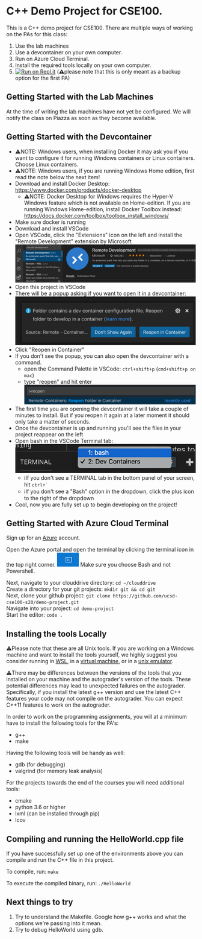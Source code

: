 # C++ Demo Project for CSE100.
This is a C++ demo project for CSE100. There are multiple ways of working on the PAs for this class: 
1. Use the lab machines
2. Use a devcontainer on your own computer.
3. Run on Azure Cloud Terminal.
4. Install the required tools locally on your own computer.
5. [![Run on Repl.it](https://repl.it/badge/github/ucsd-cse100-s20/demo-project)](https://repl.it/github/ucsd-cse100-s20/demo-project) (⚠️please note that this is only meant as a backup option for the first PA)

## Getting Started with the Lab Machines
At the time of writing the lab machines have not yet be configured. We will notify the class on Piazza as soon as they become available.

## Getting Started with the Devcontainer
- ⚠️NOTE: Windows users, when installing Docker it may ask you if you want to configure it for running Windows containers or Linux containers. Choose Linux containers.
- ⚠️NOTE: Windows users, if you are running Windows Home edition, first read the note below the next item!
- Download and install Docker Desktop: https://www.docker.com/products/docker-desktop
  - ⚠️NOTE: Docker Desktop for Windows requires the Hyper-V Windows feature which is not available on Home-edition. If you are running Windows Home-edition, install Docker Toolbox instead: https://docs.docker.com/toolbox/toolbox_install_windows/
- Make sure docker is running
- Download and install VSCode
- Open VSCode, click the "Extensions" icon on the left and install the "Remote Development" extension by Microsoft
![Remote Development Extension](images/install-remote-development-extension.png "Remote Development Extension") 
- Open this project in VSCode
- There will be a popup asking if you want to open it in a devcontainer:
![Devcontainer Popup](images/reopen-in-container-popup.png "Devcontainer Popup")
- Click "Reopen in Container"
- If you don't see the popup, you can also open the devcontainer with a command. 
  - open the Command Palette in VSCode: `ctrl+shift+p` (`cmd+shift+p on mac`)
  - type "reopen" and hit enter
  ![Devcontainer Command](images/reopen-in-container-command.png "Devcontainer Command")
- The first time you are opening the devcontainer it will take a couple of minutes to install. But if you reopen it again at a later moment it should only take a matter of seconds.
- Once the devcontainer is up and running you'll see the files in your project reappear on the left
- Open bash in the VSCode Terminal tab:
![Bash](images/bash.png "Bash")
  - ℹ️If you don't see a TERMINAL tab in the bottom panel of your screen, hit ``ctrl+` ``
  - ℹ️If you don't see a "Bash" option in the dropdown, click the plus icon to the right of the dropdown
- Cool, now you are fully set up to begin developing on the project!

## Getting Started with Azure Cloud Terminal
Sign up for an [Azure](https://azure.microsoft.com/en-us/free/students/) account.

Open the Azure portal and open the terminal by clicking the terminal icon in the top right corner. 
![Azure Cloud Terminal](images/AzureCloudTerminal.png "Azure Cloud Terminal")
Make sure you choose Bash and not Powershell.

Next, navigate to your clouddrive directory: `cd ~/clouddrive`  
Create a directory for your git projects: `mkdir git && cd git`  
Next, clone your github project: `git clone https://github.com/ucsd-cse100-s20/demo-project.git`  
Navigate into your project: `cd demo-project`  
Start the editor: `code .`

## Installing the tools Locally
⚠️Please note that these are all Unix tools. If you are working on a Windows machine and want to install the tools yourself, we highly suggest you consider running in [WSL](https://docs.microsoft.com/en-us/windows/wsl/wsl2-install), in a [virtual machine](https://www.virtualbox.org/), or in a [unix emulator](https://docs.google.com/document/d/168KMBkCWROS8ohcwlNFwZOLXpyXFvBjeQQUEwXxuJRk/edit?usp=sharing).

⚠️There may be differences between the versions of the tools that you installed on your machine and the autograder's version of the tools. These potential differences may lead to unexpected failures on the autograder. Specifically, if you install the latest g++ version and use the latest C++ features your code may not compile on the autograder. You can expect C++11 features to work on the autograder.

In order to work on the programming assignments, you will at a minimum have to install the following tools for the PA's:
- g++
- make

Having the following tools will be handy as well:
- gdb (for debugging)
- valgrind (for memory leak analysis)

For the projects towards the end of the courses you will need additional tools:
- cmake
- python 3.6 or higher
- lxml (can be installed through pip)
- lcov

## Compiling and running the HelloWorld.cpp file
If you have successfully set up one of the environments above you can compile and run the C++ file in this project.

To compile, run: `make`

To execute the compiled binary, run: `./HelloWorld`

## Next things to try
1. Try to understand the Makefile. Google how g++ works and what the options we're passing into it mean.
2. Try to debug HelloWorld using gdb.
